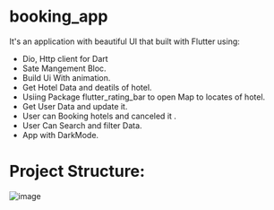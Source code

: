 # booking_app


It's an application with beautiful UI that built with Flutter using:

- Dio, Http client for Dart
- Sate Mangement Bloc.
- Build Ui With animation.
- Get Hotel Data and deatils of hotel.
- Usiing Package flutter_rating_bar to open Map to locates of hotel.
- Get User Data and update it.
- User can Booking hotels and canceled it .
- User Can Search and filter Data.
- App with DarkMode.

# Project Structure:


![image](https://user-images.githubusercontent.com/72301777/192910872-779e6924-2d9e-4b91-8016-22c810ee144b.png)
